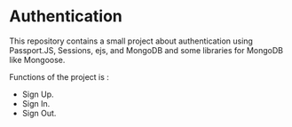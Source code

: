 # Authentication

This repository contains a small project about authentication using Passport.JS, Sessions, ejs, and MongoDB and some libraries for MongoDB
like Mongoose. 

Functions of the project is :

- Sign Up.
- Sign In.
- Sign Out.

